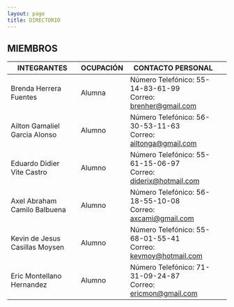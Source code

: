 ```yaml
---
layout: page
title: DIRECTORIO
---
```

## MIEMBROS

| INTEGRANTES | OCUPACIÓN | CONTACTO PERSONAL  |  |
| ------------------------------ | ---------------------| ----------------------- | ----------------------- |
| Brenda Herrera Fuentes | Alumna | Número Telefónico: 55-14-83-61-99<br>     Correo: brenher@gmail.com | 
| Ailton Gamaliel Garcia Alonso | Alumno | Número Telefónico: 56-30-53-11-63<br>     Correo: ailtonga@gmail.com | 
| Eduardo Didier Vite Castro | Alumno | Número Telefónico: 55-61-15-06-97<br>     Correo: diderix@hotmail.com | 
| Axel Abraham Camilo Balbuena | Alumno | Número Telefónico: 56-18-55-10-08<br>    Correo: axcami@gmail.com |
| Kevin de Jesus Casillas Moysen | Alumno | Número Telefónico: 55-68-01-55-41<br>    Correo: kevmoy@hotmail.com | 
| Eric Montellano Hernandez | Alumno | Número Telefónico: 71-31-09-24-87<br>     Correo: ericmon@gmail.com | 
